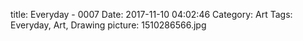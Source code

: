 title: Everyday - 0007
Date: 2017-11-10 04:02:46
Category: Art
Tags: Everyday, Art, Drawing
picture: 1510286566.jpg
